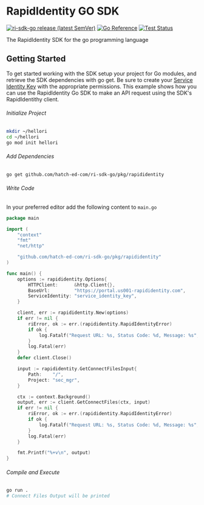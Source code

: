 # RapidIdentity GO SDK

[![ri-sdk-go release (latest SemVer)](https://img.shields.io/github/v/release/hatch-ed-com/ri-sdk-go?sort=semver)](https://github.com/hatch-ed-com/ri-sdk-go/releases)
[![Go Reference](https://img.shields.io/static/v1?label=godoc&message=reference&color=blue)](https://pkg.go.dev/github.com/hatch-ed-com/ri-sdk-go/pkg/rapididentity)
[![Test Status](https://github.com/hatch-ed-com/ri-sdk-go/workflows/tests/badge.svg)](https://github.com/hatch-ed-com/ri-sdk-go/actions?query=workflow%3Atests)

The RapidIdentity SDK for the go programming language

## Getting Started

To get started working with the SDK setup your project for Go modules, and retrieve the SDK dependencies with go
get. Be sure to create your [Service Identity Key][1] with the appropriate permissions.
This example shows how you can use the RapidIdentity Go SDK to make an API request using the SDK's
RapidIdentithy client.

[1]: https://help.rapididentity.com/docs/service-identities-in-rapididentity

###### Initialize Project

```sh
mkdir ~/hellori
cd ~/hellori
go mod init hellori
```

###### Add Dependencies

```sh
go get github.com/hatch-ed-com/ri-sdk-go/pkg/rapididentity
```

###### Write Code

In your preferred editor add the following content to `main.go`

```go
package main

import (
	"context"
	"fmt"
	"net/http"

	"github.com/hatch-ed-com/ri-sdk-go/pkg/rapididentity"
)

func main() {
	options := rapididentity.Options{
		HTTPClient:      &http.Client{},
		BaseUrl:         "https://portal.us001-rapididentity.com",
		ServiceIdentity: "service_identity_key",
	}

	client, err := rapididentity.New(options)
	if err != nil {
		riError, ok := err.(rapididentity.RapidIdentityError)
		if ok {
			log.Fatalf("Request URL: %s, Status Code: %d, Message: %s", riError.ReqUrl, riError.Code, riError.Message)
		}
		log.Fatal(err)
	}
	defer client.Close()

	input := rapididentity.GetConnectFilesInput{
		Path:    "/",
		Project: "sec_mgr",
	}

	ctx := context.Background()
	output, err := client.GetConnectFiles(ctx, input)
	if err != nil {
		riError, ok := err.(rapididentity.RapidIdentityError)
		if ok {
			log.Fatalf("Request URL: %s, Status Code: %d, Message: %s", riError.ReqUrl, riError.Code, riError.Message)
		}
		log.Fatal(err)
	}

	fmt.Printf("%+v\n", output)
}
```

###### Compile and Execute

```sh
go run .
# Connect Files Output will be printed
```
